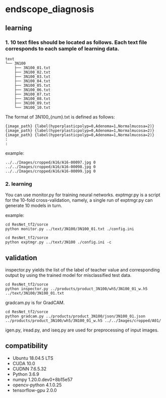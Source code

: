 # endscope_diagnosis

## learning

### 1. 10 text files should be located as follows. Each text file corresponds to each sample of learning data.
```
text
└── 3N100
    ├── 3N100_01.txt
    ├── 3N100_02.txt
    ├── 3N100_03.txt
    ├── 3N100_04.txt
    ├── 3N100_05.txt
    ├── 3N100_06.txt
    ├── 3N100_07.txt
    ├── 3N100_08.txt
    ├── 3N100_09.txt    
    └── 3N100_10.txt
```
The format of 3N100_{num}.txt is defined as follows:
```
{image_path} {label(hyperplasticpolyp=0,Adenoma=1,Normalmucosa=2)}
{image_path} {label(hyperplasticpolyp=0,Adenoma=1,Normalmucosa=2)}
{image_path} {label(hyperplasticpolyp=0,Adenoma=1,Normalmucosa=2)}
:
:
```
example:
```
../../Images/cropped/A16/A16-00097.jpg 0
../../Images/cropped/A16/A16-00098.jpg 0
../../Images/cropped/A16/A16-00099.jpg 0
```
### 2. learning
You can use monitor.py for training neural networks.
exptmgr.py is a script for the 10-fold cross-validation, namely, a single run of exptmgr.py can generate 10 models in turn.

example:
```
cd ResNet_tf2/sorce
python monitor.py ../text/3N100/3N100_01.txt ./config.ini
```
```
cd ResNet_tf2/sorce
python exptmgr.py ../text/3N100 ./config.ini -c
```

## validation
inspector.py yields the list of the label of teacher value and corresponding output by using the trained model for misclassified test data.
```
cd ResNet_tf2/sorce
python inspector.py ../products/product_3N100/wh5/3N100_01_w.h5 ../text/3N100/3N100_01.txt
```
gradcam.py is for GradCAM.
```
cd ResNet_tf2/sorce
python gradcam.py ../products/product_3N100/json/3N100_01.json ../products/product_3N100/wh5/3N100_01_w.h5 ../../Images/cropped/A01/
```

igen.py, iread.py, and iseq.py are used for preprocessing of input images.

## compatibility
- Ubuntu 18.04.5 LTS
- CUDA   10.0
- CUDNN  7.6.5.32 
- Python 3.6.9
- numpy  1.20.0.dev0+8b15e57
- opencv-python 4.1.0.25
- tensorflow-gpu 2.0.0
